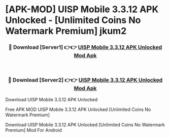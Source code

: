 # [APK-MOD] UISP Mobile 3.3.12 APK Unlocked - [Unlimited Coins No Watermark Premium] jkum2



<div align="center">
<h3>🔴 Download [Server1] 👉👉 <a href="https://momento.my/?title=UISP_Mobile_3.3.12_APK_Unlocked">UISP Mobile 3.3.12 APK Unlocked Mod Apk</a></h3><br>

<h3>🔴 Download [Server2] 👉👉 <a href="https://momento.my/?title=UISP_Mobile_3.3.12_APK_Unlocked">UISP Mobile 3.3.12 APK Unlocked Mod Apk</a></h3>
</div>



Download UISP Mobile 3.3.12 APK Unlocked 

Free APK MOD UISP Mobile 3.3.12 APK Unlocked [Unlimited Coins No Watermark Premium]

Download UISP Mobile 3.3.12 APK Unlocked [Unlimited Coins No Watermark Premium] Mod For Android

